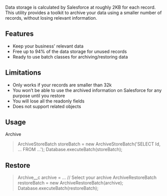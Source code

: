 Data storage is calculated by Salesforce at roughly 2KB for each record. This utility provides a toolkit to archive your data using a smaller number of records, without losing relevant information.

## Features
* Keep your business' relevant data
* Free up to 94% of the data storage for unused records
* Ready to use batch classes for archiving/restoring data

## Limitations
* Only works if your records are smaller than 32k
* You won’t be able to use the archived information on Salesforce for any purpose until you restore
* You will lose all the readonly fields
* Does not support related objects

## Usage
Archive
> ArchiveStoreBatch storeBatch = new ArchiveStoreBatch('SELECT Id, ... FROM ...'); 
> Database.executeBatch(storeBatch); 

## Restore
> Archive__c archive = ... // Select your archive
> ArchiveRestoreBatch restoreBatch = new ArchiveRestoreBatch(archive); 
> Database.executeBatch(restoreBatch); 

